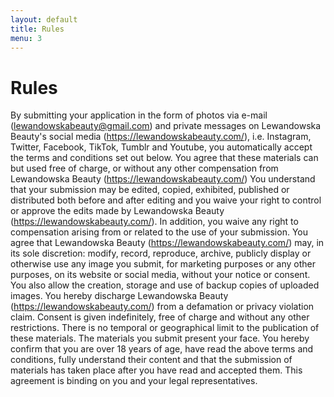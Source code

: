```yaml
---
layout: default
title: Rules
menu: 3
---
```


# Rules
	 	 	 	 	
By submitting your application in the form of photos via e-mail (lewandowskabeauty@gmail.com) and private messages on Lewandowska Beauty's social media (https://lewandowskabeauty.com/), i.e. Instagram, Twitter, Facebook, TikTok, Tumblr and Youtube, you automatically accept the terms and conditions set out below.
You agree that these materials can but used free of charge, or without any other compensation from Lewandowska Beauty (https://lewandowskabeauty.com/)
You understand that your submission may be edited, copied, exhibited, published or distributed both before and after editing and you waive your right to control or approve the edits made by Lewandowska Beauty (https://lewandowskabeauty.com/). In addition, you waive any right to compensation arising from or related to the use of your submission.
You agree that Lewandowska Beauty (https://lewandowskabeauty.com/) may, in its sole discretion: modify, record, reproduce, archive, publicly display or otherwise use any image you submit, for marketing purposes or any other purposes, on its website or social media, without your notice or consent.
You also allow the creation, storage and use of backup copies of uploaded images.
You hereby discharge Lewandowska Beauty (https://lewandowskabeauty.com/) from a defamation or privacy violation claim. Consent is given indefinitely, free of charge and without any other restrictions.
There is no temporal or geographical limit to the publication of these materials.
The materials you submit present your face.
You hereby confirm that you are over 18 years of age, have read the above terms and conditions, fully understand their content and that the submission of materials has taken place after you have read and accepted them. This agreement is binding on you and your legal representatives.

